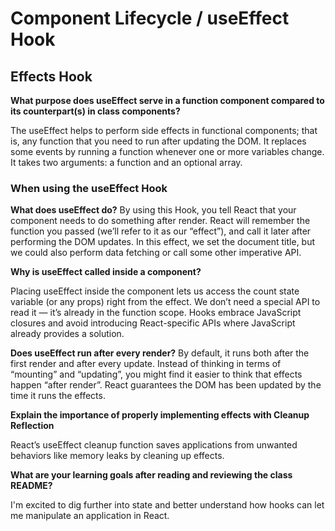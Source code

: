 # Component Lifecycle / useEffect Hook

## Effects Hook

**What purpose does useEffect serve in a function component compared to its counterpart(s) in class components?**

The useEffect helps to perform side effects in functional components; that is, any function that you need to run after updating the DOM. It replaces some events by running a function whenever one or more variables change. It takes two arguments: a function and an optional array.

### When using the useEffect Hook

**What does useEffect do?**
By using this Hook, you tell React that your component needs to do something after render. React will remember the function you passed (we’ll refer to it as our “effect”), and call it later after performing the DOM updates. In this effect, we set the document title, but we could also perform data fetching or call some other imperative API.

**Why is useEffect called inside a component?**

Placing useEffect inside the component lets us access the count state variable (or any props) right from the effect. We don’t need a special API to read it — it’s already in the function scope. Hooks embrace JavaScript closures and avoid introducing React-specific APIs where JavaScript already provides a solution.

**Does useEffect run after every render?**
By default, it runs both after the first render and after every update. Instead of thinking in terms of “mounting” and “updating”, you might find it easier to think that effects happen “after render”. React guarantees the DOM has been updated by the time it runs the effects.

**Explain the importance of properly implementing effects with Cleanup Reflection**

React’s useEffect cleanup function saves applications from unwanted behaviors like memory leaks by cleaning up effects. 

**What are your learning goals after reading and reviewing the class README?**

I'm excited to dig further into state and better understand how hooks can let me manipulate an application in React.

